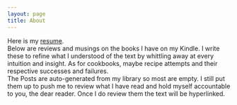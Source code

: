 ```yaml
---
layout: page
title: About
---
```


Here is my [resume](https://r-ym.github.io/resume/resume.pdf).<br />
Below are reviews and musings on the books I have on my Kindle. I write these to refine what I understood of the text by whittling away at every intuition and insight. As for cookbooks, maybe recipe attempts and their respective successes and failures.<br />
The Posts are auto-generated from my library so most are empty. I still put them up to push me to review what I have read and hold myself accountable to you, the dear reader. Once I do review them the text will be hyperlinked.